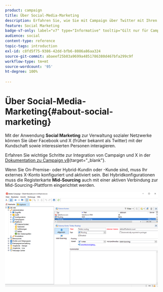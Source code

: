 ```yaml
---
product: campaign
title: Über Social-Media-Marketing
description: Erfahren Sie, wie Sie mit Campaign über Twitter mit Ihren Kunden interagieren können
feature: Social Marketing
badge-v7-only: label="v7" type="Informative" tooltip="Gilt nur für Campaign Classic v7"
audience: social
content-type: reference
topic-tags: introduction
exl-id: c8fd5f75-9386-42dd-bfb6-8086a86aa324
source-git-commit: abaeef25b03a9699a4851786380d467bfa299c9f
workflow-type: tm+mt
source-wordcount: '95'
ht-degree: 100%

---
```


# Über Social-Media-Marketing{#about-social-marketing}

Mit der Anwendung **Social Marketing** zur Verwaltung sozialer Netzwerke können Sie über Facebook und X (früher bekannt als Twitter) mit der Kundschaft sowie interessierten Personen interagieren.

Erfahren Sie wichtige Schritte zur Integration von Campaign und X in der [Dokumentation zu Campaign v8](https://experienceleague.adobe.com/docs/campaign/campaign-v8/connect/fda.html?lang=de){target="_blank"}.

Wenn Sie On-Premise- oder Hybrid-Kundin oder -Kunde sind, muss Ihr externes X-Konto konfiguriert und aktiviert sein. Bei Hybridkonfigurationen muss die Registerkarte **Mid-Sourcing** auch mit einer aktiven Verbindung zur Mid-Sourcing-Plattform eingerichtet werden.

![](assets/tw-external-account.png)
